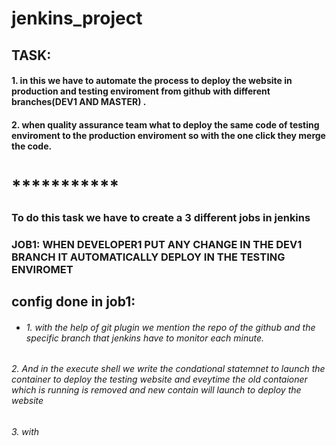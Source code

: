 # jenkins_project
## TASK:
#### 1. in this we have to automate the process to deploy the website in production and testing enviroment from github with different             branches(DEV1 AND MASTER) .
#### 2. when quality assurance team what to deploy the same code of testing enviroment to the production enviroment so with the one click         they merge the code.

# ***********
### **To do this task we have to create a 3 different jobs in jenkins** 
### **JOB1:** WHEN DEVELOPER1 PUT ANY CHANGE IN THE DEV1 BRANCH IT AUTOMATICALLY DEPLOY IN THE TESTING ENVIROMET
##        config done in job1:
* ###### 1. with the help of git plugin we mention the repo of the github and the specific branch that jenkins have to monitor each                      minute.
 ######  2. And in the execute shell we write the condational statemnet to launch the container to deploy the testing website and         eveytime the old contaioner which is running is removed and new contain will launch to deploy the website
 ###### 3. with 
                  
